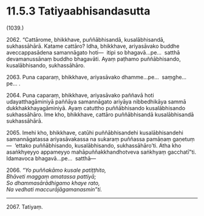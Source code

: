 # 11.5.3 Tatiyaabhisandasutta

(1039.)

2062\. “Cattārome, bhikkhave, puññābhisandā, kusalābhisandā, sukhassāhārā. Katame cattāro? Idha, bhikkhave, ariyasāvako buddhe aveccappasādena samannāgato hoti—  itipi so bhagavā…pe…  satthā devamanussānaṃ buddho bhagavāti. Ayaṃ paṭhamo puññābhisando, kusalābhisando, sukhassāhāro.

2063\. Puna caparaṃ, bhikkhave, ariyasāvako dhamme…pe…  saṃghe…pe… .

2064\. Puna caparaṃ, bhikkhave, ariyasāvako paññavā hoti udayatthagāminiyā paññāya samannāgato ariyāya nibbedhikāya sammā dukkhakkhayagāminiyā. Ayaṃ catuttho puññābhisando kusalābhisando sukhassāhāro. Ime kho, bhikkhave, cattāro puññābhisandā kusalābhisandā sukhassāhārā.

2065\. Imehi kho, bhikkhave, catūhi puññābhisandehi kusalābhisandehi samannāgatassa ariyasāvakassa na sukaraṃ puññassa pamāṇaṃ gaṇetuṃ—  ‘ettako puññābhisando, kusalābhisando, sukhassāhāro’ti. Atha kho asaṅkhyeyyo appameyyo mahāpuññakkhandhotveva saṅkhyaṃ gacchatī”ti. Idamavoca bhagavā…pe…  satthā—

2066\. _“Yo puññakāmo kusale patiṭṭhito,_  
_Bhāveti maggaṃ amatassa pattiyā;_  
_So dhammasārādhigamo khaye rato,_  
_Na vedhati maccurājāgamanasmin”ti._  

---

2067\. Tatiyaṃ.

